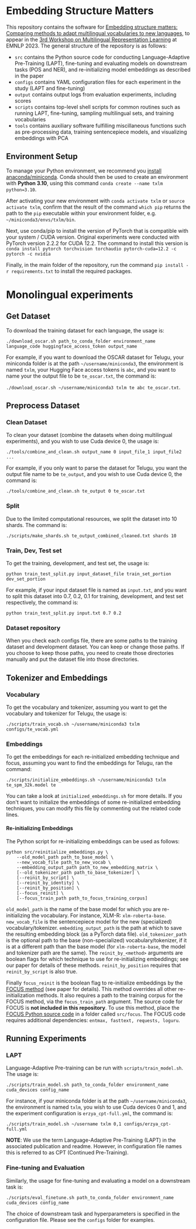 # Embedding Structure Matters

This repository contains the software for [Embedding structure matters: Comparing methods to adapt multilingual vocabularies to new languages](https://arxiv.org/abs/2309.04679), to appear in the [3rd Workshop on Multilingual Representation Learning](https://sigtyp.github.io/ws2023-mrl.html) at EMNLP 2023. The general structure of the repository is as follows:

- `src` contains the Python source code for conducting Language-Adaptive Pre-Training (LAPT), fine-tuning and evaluating models on downstream tasks (POS and NER), and re-initializing model embeddings as described in the paper
- `configs` contains YAML configuration files for each experiment in the study (LAPT and fine-tuning)
- `output` contains output logs from evaluation experiments, including scores
- `scripts` contains top-level shell scripts for common routines such as running LAPT, fine-tuning, sampling multilingual sets, and training vocabularies
- `tools` contains auxiliary software fulfilling miscillaneous functions such as pre-processing data, training sentencepiece models, and visualizing embeddings with PCA

## Environment Setup
To manage your Python environment, we recommend you [install anaconda/miniconda](https://docs.conda.io/en/latest/miniconda.html). Conda should then be used to create an environment with **Python 3.10**, using this command `conda create --name txlm python=3.10`.

After activating your new environment with `conda activate txlm` or `source activate txlm`, confirm that the result of the command `which pip` returns the path to the `pip` executable within your environment folder, e.g. `~/miniconda3/envs/txlm/bin`.

Next, use conda/pip to install the version of PyTorch that is compatible with your system / CUDA version. Original experiments were conducted with PyTorch version 2.2.2 for CUDA 12.2. The command to install this version is `conda install pytorch torchvision torchaudio pytorch-cuda=12.2 -c pytorch -c nvidia`

Finally, in the main folder of the repository, run the command `pip install -r requirements.txt` to install the required packages.

# Monolingual experiments
## Get Dataset
To download the training dataset for each language, the usage is: 

`./download_oscar.sh path_to_conda_folder environment_name language_code huggingface_access_token output_name`

For example, if you want to download the OSCAR dataset for Telugu, your miniconda folder is at the path `~/username/miniconda3`, the environment is named `txlm`, your Hugging Face access tokens is `abc`, and you want to name your the output file to be `te_oscar.txt`, the command is:

`./download_oscar.sh ~/username/miniconda3 txlm te abc te_oscar.txt`.

## Preprocess Dataset
### Clean Dataset
To clean your dataset (combine the datasets when doing multilingual experiments), and you wish to use Cuda device 0, the usage is:

`./tools/combine_and_clean.sh output_name 0 input_file_1 input_file2 ...`

For example, if you only want to parse the dataset for Telugu, you want the output file name to be `te_output`, and you wish to use Cuda device 0, the command is:

`./tools/combine_and_clean.sh te_output 0 te_oscar.txt`

### Split
Due to the limited computational resources, we split the dataset into 10 shards. The command is:

`./scripts/make_shards.sh te_output_combined_cleaned.txt shards 10`

### Train, Dev, Test set
To get the training, development, and test set, the usage is:

`python train_test_split.py input_dataset_file train_set_portion dev_set_portion`

For example, if your input dataset file is named as `input.txt`, and you want to split this dataset into 0.7, 0.2, 0.1 for training, development, and test set respectively, the command is:

`python train_test_split.py input.txt 0.7 0.2`

### Dataset repository
When you check each configs file, there are some paths to the training dataset and development dataset. You can keep or change those paths. If you choose to keep those paths, you need to create those directories manually and put the dataset file into those directories. 

## Tokenizer and Embeddings
### Vocabulary
To get the vocabulary and tokenizer, assuming you want to get the vocabulary and tokenizer for Telugu, the usage is:

`./scripts/train_vocab.sh ~/username/miniconda3 txlm configs/te_vocab.yml `

### Embeddings
To get the embeddings for each re-initialized embedding technique and focus, assuming you want to find the embeddings for Telugu, ran the command:

`./scripts/initialize_embeddings.sh ~/username/miniconda3 txlm te_spm_32k.model te`

You can take a look at `initialized_embeddings.sh` for more details. If you don't want to initialize the embeddings of some re-initialized embedding techniques, you can modify this file by commenting out the related code lines.

#### Re-initializing Embeddings
The Python script for re-initializing embeddings can be used as follows:

```
python src/reinitialize_embeddings.py \
    --old_model_path path_to_base_model \
    --new_vocab_file path_to_new_vocab \
    --embedding_output_path path_to_new_embedding_matrix \
    [--old_tokenizer_path path_to_base_tokenizer] \
    [--reinit_by_script] \
    [--reinit_by_identity] \
    [--reinit_by_position] \
    [--focus_reinit] \
    [--focus_train_path path_to_focus_training_corpus]
```

`old_model_path` is the name of the base model for which you are re-initializing the vocabulary. For instance, XLM-R: `xlm-roberta-base`. `new_vocab_file` is the sentencepiece model for the new (specialized) vocabulary/tokenizer. `embedding_output_path` is the path at which to save the resulting embedding block (as a PyTorch data file). `old_tokenizer_path` is the optional path to the base (non-specialized) vocabulary/tokenizer, if it is at a different path than the base model (for `xlm-roberta-base`, the model and tokenizer path are the same). The `reinit_by_<method>` arguments are boolean flags for which technique to use for re-initializing embeddings; see our paper for details of these methods. `reinit_by_position` requires that `reinit_by_script` is also true.

Finally `focus_reinit` is the boolean flag to re-initialize embeddings by the [FOCUS method](https://arxiv.org/abs/2305.14481) (see paper for details). This method overrides all other re-initialization methods. It also requires a path to the training corpus for the FOCUS method, via the `focus_train_path` argument. The source code for FOCUS is **not included in this repository**. To use this method, place the [FOCUS Python source code](https://github.com/konstantinjdobler/focus) in a folder called `src/focus`. The FOCUS code requires additional dependencies: `entmax, fasttext, requests, loguru`.


## Running Experiments

### LAPT
Language-Adaptive Pre-training can be run with `scripts/train_model.sh`. The usage is:

`./scripts/train_model.sh path_to_conda_folder environment_name cuda_devices config_name`

For instance, if your miniconda folder is at the path `~/username/miniconda3`, the environment is named `txlm`, you wish to use Cuda devices 0 and 1, and the experiment configuration is `erzya_cpt-full.yml`, the command is:

`./scripts/train_model.sh ~/username txlm 0,1 configs/erzya_cpt-full.yml`

**NOTE**: We use the term Language-Adaptive Pre-Training (LAPT) in the associated publication and readme. However, in configuration file names this is referred to as CPT (Continued Pre-Training).

### Fine-tuning and Evaluation
Similarly, the usage for fine-tuning and evaluating a model on a downstream task is:

`./scripts/eval_finetune.sh path_to_conda_folder environment_name cuda_devices config_name`

The choice of downstream task and hyperparameters is specified in the configuration file. Please see the `configs` folder for examples.
